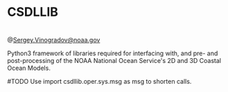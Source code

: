 # CSDLLIB
# 
@Sergey.Vinogradov@noaa.gov

Python3 framework of libraries required for interfacing with,
and pre- and post-processing of the NOAA National Ocean Service's
2D and 3D Coastal Ocean Models.

#TODO
Use 
import csdllib.oper.sys.msg as msg
to shorten calls.
